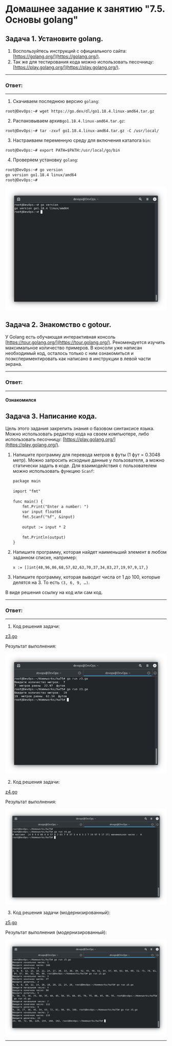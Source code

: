 # Домашнее задание к занятию "7.5. Основы golang" 

## Задача 1. Установите golang.
1. Воспользуйтесь инструкций с официального сайта: [https://golang.org/](https://golang.org/).
2. Так же для тестирования кода можно использовать песочницу: [https://play.golang.org/](https://play.golang.org/).

---
### Ответ:
---

1. Скачиваем последнюю версию `golang`:

> 
    root@DevOps:~# wget https://go.dev/dl/go1.18.4.linux-amd64.tar.gz

2. Распаковываем архив`go1.18.4.linux-amd64.tar.gz`:

> 
    root@DevOps:~# tar -zxvf go1.18.4.linux-amd64.tar.gz -C /usr/local/

3. Настраиваем переменную среду для включения каталога `bin`:

> 
    root@DevOps:~# export PATH=$PATH:/usr/local/go/bin

4. Проверяем установку `golang`:

>
    root@DevOps:~# go version
    go version go1.18.4 linux/amd64
    root@DevOps:~#

![7_5_1.png](https://github.com/psvitov/devops-netology/blob/main/Homework/virt_homework_7_5/7_5_1.png)


## Задача 2. Знакомство с gotour.
У Golang есть обучающая интерактивная консоль [https://tour.golang.org/](https://tour.golang.org/). 
Рекомендуется изучить максимальное количество примеров. В консоли уже написан необходимый код, 
осталось только с ним ознакомиться и поэкспериментировать как написано в инструкции в левой части экрана.

---
### Ответ:
---

#### Ознакомился

## Задача 3. Написание кода. 
Цель этого задания закрепить знания о базовом синтаксисе языка. Можно использовать редактор кода 
на своем компьютере, либо использовать песочницу: [https://play.golang.org/](https://play.golang.org/).

1. Напишите программу для перевода метров в футы (1 фут = 0.3048 метр). Можно запросить исходные данные 
у пользователя, а можно статически задать в коде.
    Для взаимодействия с пользователем можно использовать функцию `Scanf`:
    ```
    package main
    
    import "fmt"
    
    func main() {
        fmt.Print("Enter a number: ")
        var input float64
        fmt.Scanf("%f", &input)
    
        output := input * 2
    
        fmt.Println(output)    
    }
    ```
 
2. Напишите программу, которая найдет наименьший элемент в любом заданном списке, например:
    ```
    x := []int{48,96,86,68,57,82,63,70,37,34,83,27,19,97,9,17,}
    ```
3. Напишите программу, которая выводит числа от 1 до 100, которые делятся на 3. То есть `(3, 6, 9, …)`.

В виде решения ссылку на код или сам код. 

---
### Ответ:
---

1. Код решения задачи:

[z3.go](https://github.com/psvitov/devops-netology/blob/main/Homework/virt_homework_7_5/z3.go)

Результат выполнения:

![7_5_2.png](https://github.com/psvitov/devops-netology/blob/main/Homework/virt_homework_7_5/7_5_2.png)

2. Код решения задачи:

[z4.go](https://github.com/psvitov/devops-netology/blob/main/Homework/virt_homework_7_5/z4.go)

Результат выполнения:

![7_5_3.png](https://github.com/psvitov/devops-netology/blob/main/Homework/virt_homework_7_5/7_5_3.png)

3. Код решения задачи (модернизированный):

[z5.go](https://github.com/psvitov/devops-netology/blob/main/Homework/virt_homework_7_5/z5.go)

Результат выполнения (модернизированный):

![7_5_4.png](https://github.com/psvitov/devops-netology/blob/main/Homework/virt_homework_7_5/7_5_4.png)

---
